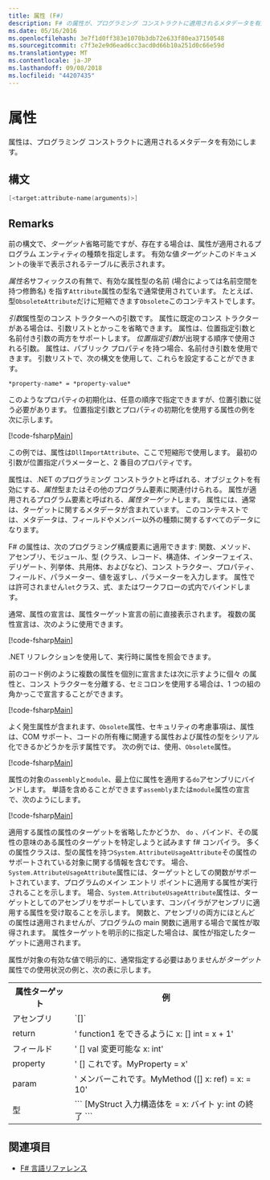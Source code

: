 ```yaml
---
title: 属性 (F#)
description: F# の属性が、プログラミング コンストラクトに適用されるメタデータを有効にする方法について説明します。
ms.date: 05/16/2016
ms.openlocfilehash: 3e7f1d0ff383e1070b3db72e633f80ea37150548
ms.sourcegitcommit: c7f3e2e9d6ead6cc3acd0d66b10a251d0c66e59d
ms.translationtype: MT
ms.contentlocale: ja-JP
ms.lasthandoff: 09/08/2018
ms.locfileid: "44207435"
---
```

# <a name="attributes"></a>属性

属性は、プログラミング コンストラクトに適用されるメタデータを有効にします。

## <a name="syntax"></a>構文

```fsharp
[<target:attribute-name(arguments)>]
```

## <a name="remarks"></a>Remarks

前の構文で、*ターゲット*省略可能ですが、存在する場合は、属性が適用されるプログラム エンティティの種類を指定します。 有効な値*ターゲット*このドキュメントの後半で表示されるテーブルに表示されます。

*属性名*サフィックスの有無で、有効な属性型の名前 (場合によっては名前空間を持つ修飾名) を指す`Attribute`属性の型名で通常使用されています。 たとえば、型`ObsoleteAttribute`だけに短縮できます`Obsolete`このコンテキストでします。

*引数*属性型のコンス トラクターへの引数です。 属性に既定のコンス トラクターがある場合は、引数リストとかっこを省略できます。 属性は、位置指定引数と名前付き引数の両方をサポートします。 *位置指定引数*が出現する順序で使用される引数。 属性は、パブリック プロパティを持つ場合、名前付き引数を使用できます。 引数リストで、次の構文を使用して、これらを設定することができます。

```
*property-name* = *property-value*
```

このようなプロパティの初期化は、任意の順序で指定できますが、位置引数に従う必要があります。 位置指定引数とプロパティの初期化を使用する属性の例を次に示します。

[!code-fsharp[Main](../../../samples/snippets/fsharp/lang-ref-2/snippet6202.fs)]

この例では、属性は`DllImportAttribute`、ここで短縮形で使用します。 最初の引数が位置指定パラメーターと、2 番目のプロパティです。

属性は、.NET のプログラミング コンストラクトと呼ばれる、オブジェクトを有効にする、*属性*型またはその他のプログラム要素に関連付けられる。 属性が適用されるプログラム要素と呼ばれる、*属性ターゲット*します。 属性には、通常は、ターゲットに関するメタデータが含まれています。 このコンテキストでは、メタデータは、フィールドやメンバー以外の種類に関するすべてのデータになります。

F# の属性は、次のプログラミング構成要素に適用できます: 関数、メソッド、アセンブリ、モジュール、型 (クラス、レコード、構造体、インターフェイス、デリゲート、列挙体、共用体、およびなど)、コンス トラクター、プロパティ、フィールド、パラメーター、値を返すし、パラメーターを入力します。 属性では許可されません`let`クラス、式、またはワークフローの式内でバインドします。

通常、属性の宣言は、属性ターゲット宣言の前に直接表示されます。 複数の属性宣言は、次のように使用できます。

[!code-fsharp[Main](../../../samples/snippets/fsharp/lang-ref-2/snippet6603.fs)]

.NET リフレクションを使用して、実行時に属性を照会できます。

前のコード例のように複数の属性を個別に宣言または次に示すように個々 の属性と、コンス トラクターを分離する、セミコロンを使用する場合は、1 つの組の角かっこで宣言することができます。

[!code-fsharp[Main](../../../samples/snippets/fsharp/lang-ref-2/snippet6604.fs)]

よく発生属性が含まれます、`Obsolete`属性、セキュリティの考慮事項は、属性は、COM サポート、コードの所有権に関連する属性および属性の型をシリアル化できるかどうかを示す属性です。 次の例では、使用、`Obsolete`属性。

[!code-fsharp[Main](../../../samples/snippets/fsharp/lang-ref-2/snippet6605.fs)]

属性の対象の`assembly`と`module`、最上位に属性を適用する`do`アセンブリにバインドします。 単語を含めることができます`assembly`または`module`属性の宣言で、次のようにします。

[!code-fsharp[Main](../../../samples/snippets/fsharp/lang-ref-2/snippet6606.fs)]

適用する属性の属性のターゲットを省略したかどうか、 `do` 、バインド、その属性の意味のある属性のターゲットを特定しようと試みます f# コンパイラ。 多くの属性クラスは、型の属性を持つ`System.AttributeUsageAttribute`その属性のサポートされている対象に関する情報を含むです。 場合、`System.AttributeUsageAttribute`属性には、ターゲットとしての関数がサポートされています、プログラムのメイン エントリ ポイントに適用する属性が実行されることを示します。 場合、`System.AttributeUsageAttribute`属性は、ターゲットとしてのアセンブリをサポートしています、コンパイラがアセンブリに適用する属性を受け取ることを示します。 関数と、アセンブリの両方にほとんどの属性は適用されませんが、プログラムの main 関数に適用する場合で属性が取得されます。 属性ターゲットを明示的に指定した場合は、属性が指定したターゲットに適用されます。

属性が対象の有効な値で明示的に、通常指定する必要はありませんが*ターゲット*属性での使用状況の例と、次の表に示します。

<table>
  <tr>
    <th>属性ターゲット</td>
    <th>例</td> 
  </tr>
  <tr>
    <td>アセンブリ</td>
    <td>`[<assembly: AssemblyVersionAttribute("1.0.0.0")>]`</td> 
  </tr>
  <tr>
    <td>return</td>
    <td>' function1 をできるように x: [<return: Obsolete>] int = x + 1'</td> 
  </tr>
  <tr>
    <td>フィールド</td>
    <td>' [<field: DefaultValue>] val 変更可能な x: int'</td> 
  </tr>
  <tr>
    <td>property</td>
    <td>' [<property: Obsolete>] これです。MyProperty = x'</td> 
  </tr>
  <tr>
    <td>param</td>
    <td>' メンバーこれです。MyMethod ([<param: Out>] x: ref<int>) = x: = 10'</td> 
  </tr>
  <tr>
    <td>型</td>
    <td>
        ```
        [<type: StructLayout(Sequential)>MyStruct 入力構造体を = x: バイト y: int の終了 ```
    </td> 
  </tr>
</table>

## <a name="see-also"></a>関連項目

- [F# 言語リファレンス](index.md)
